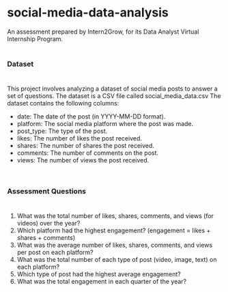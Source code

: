 # social-media-data-analysis
An assessment prepared by Intern2Grow, for its Data Analyst Virtual Internship Program.
</br>
</br>
### Dataset</br>
#
This project involves analyzing a dataset of social media posts to answer a set of questions. The dataset is a CSV file called social_media_data.csv The dataset contains the following columns: </br>

* date: The date of the post (in YYYY-MM-DD format).
* platform: The social media platform where the post was made.
* post_type: The type of the post.
* likes: The number of likes the post received.
* shares: The number of shares the post received.
* comments: The number of comments on the post.
* views: The number of views the post received.
</br>

### Assessment Questions</br>
#
1. What was the total number of likes, shares, comments, and views (for videos) over the year?</br>
2. Which platform had the highest engagement? (engagement = likes + shares + comments)</br>
3. What was the average number of likes, shares, comments, and views per post on each platform?</br>
4. What was the total number of each type of post (video, image, text) on each platform?</br>
5. Which type of post had the highest average engagement?</br>
6. What was the total engagement in each quarter of the year?
